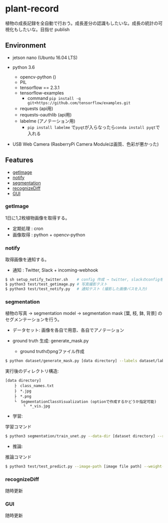 # plant-record
植物の成長記録を全自動で行おう。成長差分の認識もしたいな。成長の統計の可視化もしたいな。目指せ publish

## Environment

- jetson nano (Ubuntu 16.04 LTS)
- python 3.6
    - opencv-python ()
    - PIL
    - tensorflow == 2.3.1
    - tensorflow-examples
        - command `pip install -q git+https://github.com/tensorflow/examples.git`
    - requests (api用)
    - requests-oauthlib (api用)
    - labelme (アノテーション用)
        - `pip install labelme` で`pyqt`が入らなったら`conda install pyqt`で入れる 

- USB Web Camera (RasberryPi Camera Moduleは画質、色彩が悪かった)

## Features

- [getImage](#getImage)
- [notify](#notify)
- [segmentation](#segmentation)
- [recognizeDiff](#recognizeDiff)
- [GUI](#GUI)

<a id="getImage"></a>

### getImage

1日に1,2枚植物画像を取得する。

- 定期処理  : cron
- 画像取得  : python + opencv-python

<a id="notify"></a>

### notify

取得画像を通知する。

- 通知      : Twitter, Slack + incoming-webhook

```bash
$ sh setup_notify_twitter.sh    # config 作成 → twitter, slackのconfigを各自入力
$ python3 test/test_getimage.py # 写真撮影テスト
$ python3 test/test_notify.py   # 通知テスト (撮影した画像パスを入力)
```

<a id="segmentation"></a>

### segmentation

植物の写真 -> segmentation model -> segmentation mask [葉, 枝, 鉢, 背景] のセグメンテーションを行う。

- データセット: 画像を各自で用意、各自でアノテーション

- ground truth 生成: generate_mask.py
	- ground truthのpngファイル作成

```bash
$ python dataset/generate_mask.py [data directory] --labels dataset/labels.txt   
```

実行後のディレクトリ構造:
```
[data directory]
    ├　class_names.txt
    ├　*.jpg
    ├　*.png
    └  SegmentationClassVisualization (optionで作成するかどうか指定可能)
        └  *_vis.jpg
```

- 学習: 

学習コマンド

```bash
$ python3 segmentation/train_unet.py --data-dir [dataset directory] --result-dir [result-dir] --gpu
```

- 推論:

推論コマンド

```bash
$ python3 test/test_predict.py --image-path [image file path] --weight-path [weight file path]
```

<a id="recognizeDiff"></a>

### recognizeDiff

随時更新

<a id="GUI"></a>

### GUI

随時更新
